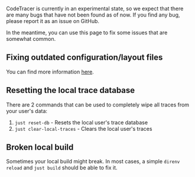 CodeTracer is currently in an experimental state, so we expect that there are many bugs that have not been found as of now.
If you find any bug, please report it as an issue on GitHub.

In the meantime, you can use this page to fix some issues that are somewhat common.

## Fixing outdated configuration/layout files
You can find more information [here](https://dev-docs.codetracer.com/Introduction/Configuration#Layout).

## Resetting the local trace database
There are 2 commands that can be used to completely wipe all traces from your user's data:

1. `just reset-db` - Resets the local user's trace database
1. `just clear-local-traces` - Clears the local user's traces

## Broken local build
Sometimes your local build might break. In most cases, a simple `direnv reload` and `just build` should be able to fix it.

<!-- TODO: Add more info here -->
